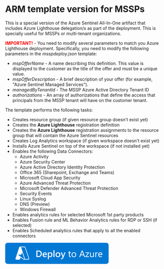 # ARM template version for MSSPs

This is a special version of the Azure Sentinel All-In-One artifact that includes Azure Lighthouse delegation/s as part of the deployment. This is specially useful for MSSPs or multi-tenant organizations.

<span style="color:red">**IMPORTANT!**</span> - You need to modify several parameters to match you Azure Lighthouse deployment. Specifically, you need to modify the following parameters in the *msspdeploy.json* template:

- *mspOfferName* - A name describing this definition. This value is displayed to the customer as the title of the offer and must be a unique value.
- *mspOfferDescription* - A brief description of your offer (for example, "Azure Sentinel Managed Services").
- *managedByTenantId* - The MSSP Azure Active Directory Tenant ID
- *authorizations* - An array of authorizations that define the access that principals from the MSSP tenant will have on the customer tenant.

The template performs the following tasks:

- Creates resource group (if given resource group doesn't exist yet)
- Creates the **Azure Lighthouse** registration definition
- Creates the **Azure Lighthouse** registration assignments to the resource group that will contain the Azure Sentinel resources
- Creates Log Analytics workspace (if given workspace doesn't exist yet)
- Installs Azure Sentinel on top of the workspace (if not installed yet)
- Enables the following Data Connectors: 
    + Azure Activity
    + Azure Security Center
    + Azure Active Directory Identity Protection
    + Office 365 (Sharepoint, Exchange and Teams)
    + Microsoft Cloud App Security
    + Azure Advanced Threat Protection
    + Microsoft Defender Advanced Threat Protection
    + Security Events
    + Linux Syslog
    + DNS (Preview)
    + Windows Firewall
- Enables analytics rules for selected Microsoft 1st party products 
- Enables Fusion rule and ML Behavior Analytics rules for RDP or SSH (if selected)
- Enables Scheduled analytics rules that apply to all the enabled connectors 


[![Deploy To Azure](https://raw.githubusercontent.com/Azure/azure-quickstart-templates/master/1-CONTRIBUTION-GUIDE/images/deploytoazure.svg?sanitize=true)](https://portal.azure.com/#create/Microsoft.Template/uri/https%3A%2F%2Ffn-githubproxy.azurewebsites.net%2Fapi%2Fgithubproxy%3Fcode%3DlLWMaz9g8KcxbALqisKniiDTgEJ1V6efZz6DBUxBD9yyAzFuKTvACg%3D%3D%26gitHubUrl%3Dhttps%3A%2F%2Fraw.githubusercontent.com%2Famasoodxellagain%2FAzureSentinel%2Fmaster%2FTools%2FSentinel-All-In-One%2FMSSPVersion%2Fmsspdeploy.json%3F/createUIDefinitionUri/https%3A%2F%2Ffn-githubproxy.azurewebsites.net%2Fapi%2Fgithubproxy%3Fcode%3DlLWMaz9g8KcxbALqisKniiDTgEJ1V6efZz6DBUxBD9yyAzFuKTvACg%3D%3D%26gitHubUrl%3Dhttps%3A%2F%2Fraw.githubusercontent.com%2Famasoodxellagain%2FAzureSentinel%2Fmaster%2FTools%2FSentinel-All-In-One%2FMSSPVersion%2FcreateUiDefinition.json)

